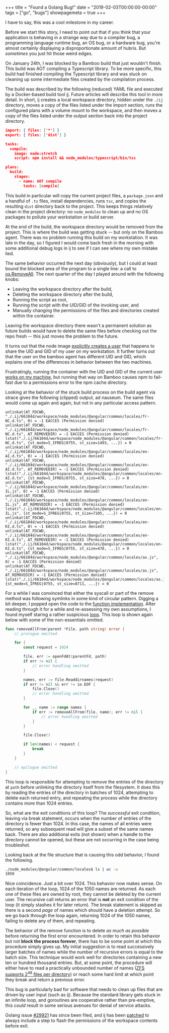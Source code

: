 +++
title = "Found a Golang Bug!"
date = "2019-02-03T00:00:00-00:00"
tags = ["go", "bugs"]
showpagemeta = true
+++

I have to say, this was a cool milestone in my career.

Before we start this story, I need to point out that if you think that your application is behaving in a strange way due to a compiler bug, a programming language runtime bug, an OS bug, or a hardware bug, you're almost certainly displaying a disproportionate amount of hubris. But *sometimes* you just hit those weird edges.

On January 24th, I was blocked by a Bamboo build that just wouldn't finish. This build was AOT compiling a Typescript library. To be more specific, this build had finished compiling the Typescript library and was stuck on cleaning up some intermediate files created by the compilation process.

The build was described by the following (reduced) YAML file and executed by a Docker-based build tool [ij](https://github.com/efritz/ij). Future articles will describe this tool in more detail. In short, ij creates a local workspace directory, hidden under the `./ij` directory, moves a copy of the files listed under the import section, runs the configured plans with a volume mount to the workspace, and then moves a copy of the files listed under the output section back into the project directory.

```json
import: { files: ['*'] }
export: { files: ['dist'] }

tasks:
  compile:
    image: node:stretch
    script: npm install && node_modules/typescript/bin/tsc

plans:
  build:
    stages:
      - name: AOT compile
        tasks: [compile]
```

This build in particular will copy the current project files, a `package.json` and a handful of `.ts` files, install dependencies, runs `tsc`, and copies the resulting `dist` directory back to the project. This keeps things relatively clean in the project directory: no `node_modules` to clean up and no OS packages to pollute your workstation or build server.

At the end of the build, the workspace directory would be removed from the project. This is where the build was getting stuck -- but only on the Bamboo agent. There was no problem running this build on my workstation. It was late in the day, so I figured I would come back fresh in the morning with some additional debug logs in ij to see if I can see where my own mistake lied.

The same behavior occurred the next day (obviously), but I could at least bound the blocked area of the program to a single line: a call to [os.RemoveAll](https://golang.org/pkg/os/#RemoveAll). The next quarter of the day I played around with the following knobs:

- Leaving the workspace directory after the build,
- Deleting the workspace directory after the build,
- Running the script as root,
- Running the script with the UID/GID of the invoking user, and
- Manually changing the permissions of the files and directories created within the container.

Leaving the workspace directory there wasn't a permanent solution as future builds would have to delete the same files before checking out the repo fresh -- this just moves the problem to the future.

It turns out that the node image [explicitly creates a user](https://github.com/nodejs/docker-node/blob/86b9618674b01fc5549f83696a90d5bc21f38af0/8/stretch/Dockerfile#L3) that happens to share the UID and GID of my user on my workstation. It further turns out that the user on the bamboo agent has different UID and GID, which explains one of the differences in behavior between the two machines.

Frustratingly, running the container with the UID and GID of the current user [works on my machine](https://blog.codinghorror.com/the-works-on-my-machine-certification-program/), but running that way on Bamboo causes npm to fail-fast due to a permissions error to the npm cache directory.

Looking at the behavior of the stuck build process on the build agent via strace gives the following (clipped) output, ad nauseum. The same files would come up again and again, but not in any particular access pattern.

```
unlinkat(AT_FDCWD, "./.ij/66104d/workspace/node_modules/@angular/common/locales/fr-NC.d.ts", 0) = -1 EACCES (Permission denied)
unlinkat(AT_FDCWD, "./.ij/66104d/workspace/node_modules/@angular/common/locales/fr-NC.d.ts", AT_REMOVEDIR) = -1 EACCES (Permission denied)
lstat("./.ij/66104d/workspace/node_modules/@angular/common/locales/fr-NC.d.ts", {st_mode=S_IFREG|0755, st_size=1493, ...}) = 0
unlinkat(AT_FDCWD, "./.ij/66104d/workspace/node_modules/@angular/common/locales/en-AI.d.ts", 0) = -1 EACCES (Permission denied)
unlinkat(AT_FDCWD, "./.ij/66104d/workspace/node_modules/@angular/common/locales/en-AI.d.ts", AT_REMOVEDIR) = -1 EACCES (Permission denied)
lstat("./.ij/66104d/workspace/node_modules/@angular/common/locales/en-AI.d.ts", {st_mode=S_IFREG|0755, st_size=478, ...}) = 0
unlinkat(AT_FDCWD, "./.ij/66104d/workspace/node_modules/@angular/common/locales/en-IL.js", 0) = -1 EACCES (Permission denied)
unlinkat(AT_FDCWD, "./.ij/66104d/workspace/node_modules/@angular/common/locales/en-IL.js", AT_REMOVEDIR) = -1 EACCES (Permission denied)
lstat("./.ij/66104d/workspace/node_modules/@angular/common/locales/en-IL.js", {st_mode=S_IFREG|0755, st_size=7105, ...}) = 0
unlinkat(AT_FDCWD, "./.ij/66104d/workspace/node_modules/@angular/common/locales/en-KI.d.ts", 0) = -1 EACCES (Permission denied)
unlinkat(AT_FDCWD, "./.ij/66104d/workspace/node_modules/@angular/common/locales/en-KI.d.ts", AT_REMOVEDIR) = -1 EACCES (Permission denied)
lstat("./.ij/66104d/workspace/node_modules/@angular/common/locales/en-KI.d.ts", {st_mode=S_IFREG|0755, st_size=478, ...}) = 0
unlinkat(AT_FDCWD, "./.ij/66104d/workspace/node_modules/@angular/common/locales/as.js", 0) = -1 EACCES (Permission denied)
unlinkat(AT_FDCWD, "./.ij/66104d/workspace/node_modules/@angular/common/locales/as.js", AT_REMOVEDIR) = -1 EACCES (Permission denied)
lstat("./.ij/66104d/workspace/node_modules/@angular/common/locales/as.js", {st_mode=S_IFREG|0755, st_size=8711, ...}) = 0
```

For a while I was convinced that either the syscall or part of the remove method was following symlinks in some kind of circular pattern. Digging a bit deeper, I popped open the code to the [function implementation](https://github.com/golang/go/blob/ba1de79a3a542b5bf25c4cc3be1c91d1ede47c55/src/os/removeall_at.go#L15). After reading through it for a while and re-assessing my own assumptions, I found myself staring a rather suspicious [loop](https://github.com/golang/go/blob/ba1de79a3a542b5bf25c4cc3be1c91d1ede47c55/src/os/removeall_at.go#L77). This loop is shown again below with some of the non-essentials omitted.

```go
func removeAllFrom(parent *File, path string) error {
    // prologue omitted

    for {
        const request = 1024

        file, err := openFdAt(parentFd, path)
        if err != nil {
            // error handling omitted
        }

        names, err := file.Readdirnames(request)
        if err != nil && err != io.EOF {
            file.Close()
            // error handling omitted
        }

        for _, name := range names {
            if err := removeAllFrom(file, name); err != nil {
                // error handling omitted
            }
        }

        file.Close()

        if len(names) < request {
            break
        }
    }

    // epilogue omitted
}
```

This loop is responsible for attempting to remove the entries of the directory at `path` before unlinking the directory itself from the filesystem. It does this by reading the entries of the directory in batches of 1024, attempting to delete each returned entry, and repeating the process while the directory contains more than 1024 entries.

So, what are the exit conditions of this loop? The *successful* exit condition, leaving via break statement, occurs when the number of entries of the directory is fewer than 1024. In this case, the names of all entries were returned, so any subsequent read will give a subset of the same names back. There are also additional exits (not shown) when a handle to the directory cannot be opened, but these are not occurring in the case being troubleshot.

Looking back at the file structure that is causing this odd behavior, I found the following.

```bash
./node_modules/@angular/common/locales$ ls | wc -w
1050
```

Nice coincidence. Just a bit over 1024. This behavior now makes sense. On each iteration of the loop, 1024 of the 1050 names are returned. As each one of these files are owned by root, they cannot be deleted by the current user. The recursive call returns an error that is **not** an exit condition of the loop (it simply stashes it for later return). The break statement is skipped as there is a second *page* of names which should have a deletion attempt. So we go back through the loop again, returning 1024 of the 1050 names, failing to delete any of them, and repeating.

The behavior of the remove function is to delete *as much as possible* before returning the first error encountered. In order to retain this behavior but not **block the process forever**, there has to be some point at which this procedure simply gives up. My initial suggestion is to read successively larger batches of names while the number of recursive errors is equal to the batch size. This technique would work well for directories containing a new ten or hundred thousand entries. But, at some point, the procedure will either have to read a practically unbounded number of names ([ZFS supports $2^{48}$ files per directory](https://en.wikipedia.org/wiki/ZFS#Features)) or reach some hard limit at which point they break and return a previous error.

This bug is particularly bad for software that needs to clean up files that are driven by user input (such as ij). Because the standard library gets stuck in an infinite loop, and goroutines are cooperative rather than pre-emptive, this *could* result in some serious avenues for denial of service attacks.

Golang issue [#29921](https://github.com/golang/go/issues/29921) has since been filed, and ij has been [patched](https://github.com/efritz/ij/commit/f53df071d103d68ebe8638826e4e0775be184167) to always include a step to flash the permissions of the workspace contents before exit.
